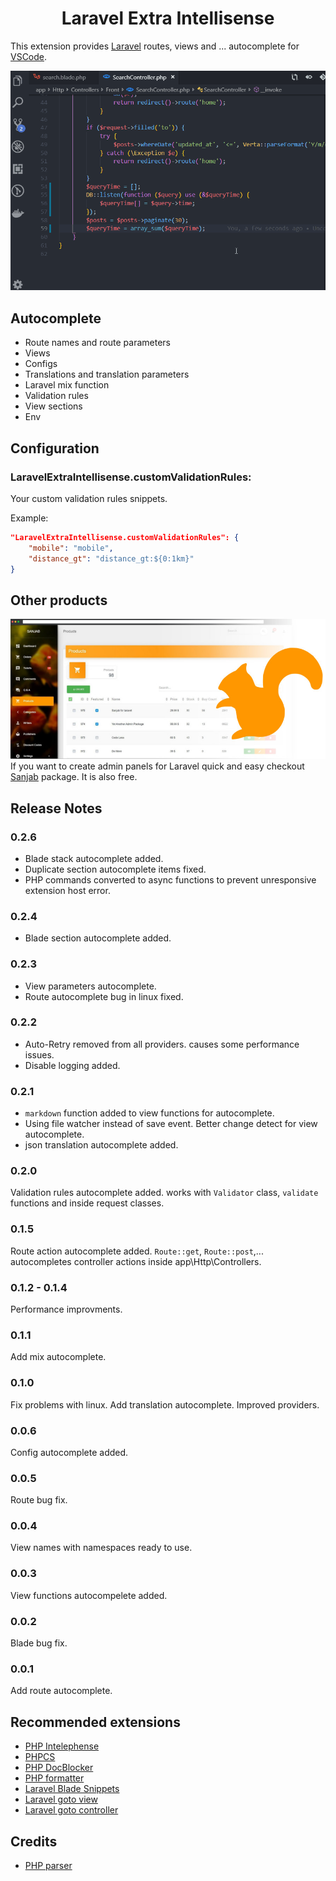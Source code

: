 <h1 align="center">Laravel Extra Intellisense</h1>

This extension provides [Laravel](https://laravel.com/) routes, views and ... autocomplete for [VSCode](https://code.visualstudio.com/).

![Screen Shot](/images/screenshot.gif)

## Autocomplete
* Route names and route parameters
* Views
* Configs
* Translations and translation parameters
* Laravel mix function
* Validation rules
* View sections
* Env

## Configuration
### LaravelExtraIntellisense.customValidationRules:
Your custom validation rules snippets.

Example:
```json
"LaravelExtraIntellisense.customValidationRules": {
    "mobile": "mobile",
    "distance_gt": "distance_gt:${0:1km}"
}
```

## Other products
![Laravel Sanjab](/images/sanjab-banner.jpg)
If you want to create admin panels for Laravel quick and easy checkout [Sanjab](https://github.com/sanjabteam/sanjab) package. It is also free.


## Release Notes

### 0.2.6
* Blade stack autocomplete added.
* Duplicate section autocomplete items fixed.
* PHP commands converted to async functions to prevent unresponsive extension host error.

### 0.2.4
* Blade section autocomplete added.

### 0.2.3
* View parameters autocomplete.
* Route autocomplete bug in linux fixed.

### 0.2.2
* Auto-Retry removed from all providers. causes some performance issues.
* Disable logging added.

### 0.2.1
* `markdown` function added to view functions for autocomplete.
* Using file watcher instead of save event. Better change detect for view autocomplete.
* json translation autocomplete added.

### 0.2.0
Validation rules autocomplete added.
works with `Validator` class, `validate` functions and inside request classes.

### 0.1.5
Route action autocomplete added. `Route::get`, `Route::post`,... autocompletes controller actions inside app\Http\Controllers.

### 0.1.2 - 0.1.4
Performance improvments.

### 0.1.1
Add mix autocomplete.

### 0.1.0
Fix problems with linux.
Add translation autocomplete.
Improved providers.

### 0.0.6
Config autocomplete added.

### 0.0.5
Route bug fix.

### 0.0.4
View names with namespaces ready to use.

### 0.0.3
View functions autocompelete added.

### 0.0.2
Blade bug fix.

### 0.0.1
Add route autocomplete.


## Recommended extensions
* [PHP Intelephense](https://marketplace.visualstudio.com/items?itemName=bmewburn.vscode-intelephense-client)
* [PHPCS](https://marketplace.visualstudio.com/items?itemName=ikappas.phpcs)
* [PHP DocBlocker](https://marketplace.visualstudio.com/items?itemName=neilbrayfield.php-docblocker)
* [PHP formatter](https://marketplace.visualstudio.com/items?itemName=kokororin.vscode-phpfmt)
* [Laravel Blade Snippets](https://marketplace.visualstudio.com/items?itemName=onecentlin.laravel-blade)
* [Laravel goto view](https://marketplace.visualstudio.com/items?itemName=codingyu.laravel-goto-view)
* [Laravel goto controller](https://marketplace.visualstudio.com/items?itemName=stef-k.laravel-goto-controller)

## Credits
* [PHP parser](https://github.com/glayzzle/php-parser)
